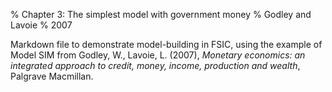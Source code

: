% Chapter 3: The simplest model with government money
% Godley and Lavoie
% 2007

Markdown file to demonstrate model-building in FSIC, using the example of Model
SIM from Godley, W., Lavoie, L. (2007), *Monetary economics: an integrated
approach to credit, money, income, production and wealth*, Palgrave Macmillan.
